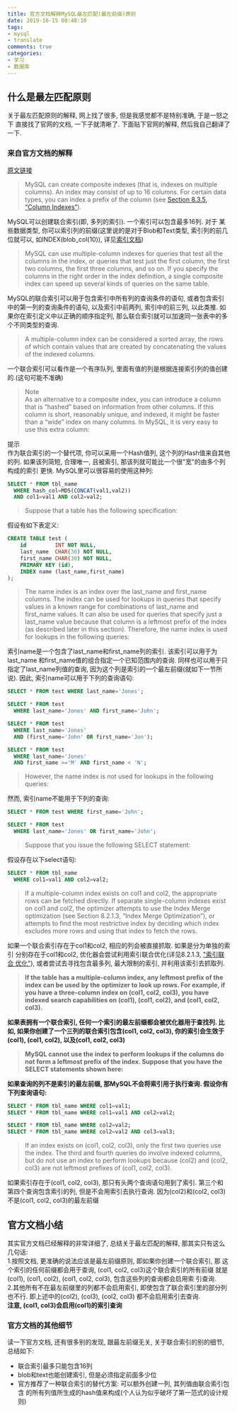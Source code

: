 ```yaml
---
title: 官方文档解释MySQL最左匹配(最左前缀)原则
date: 2019-10-15 08:48:10
tags: 
- mysql
- translate
comments: true
categories: 
- 学习
- 数据库
---
```


## 什么是最左匹配原则  
关于最左匹配原则的解释, 网上找了很多, 但是我感觉都不是特别准确, 于是一怒之下
直接找了官网的文档, 一下子就清晰了. 下面贴下官网的解释, 然后我自己翻译了一下.  

### 来自官方文档的解释  
[原文链接](https://dev.mysql.com/doc/refman/8.0/en/multiple-column-indexes.html)  
> MySQL can create composite indexes (that is, indexes on multiple columns). 
 An index may consist of up to 16 columns. For certain data types,
 you can index a prefix of the column (see 
 [Section 8.3.5, “Column Indexes”](https://dev.mysql.com/doc/refman/8.0/en/column-indexes.html)).  

MySQL可以创建联合索引(即, 多列的索引). 一个索引可以包含最多16列. 对于
某些数据类型, 你可以索引列的前缀(这里说的是对于Blob和Text类型, 索引列的前几位就可以, 
如INDEX(blob_col(10)), 详见[索引文档](https://dev.mysql.com/doc/refman/8.0/en/column-indexes.html))  

> MySQL can use multiple-column indexes for queries that test all the columns in the index, 
or queries that test just the first column, the first two columns, the first three columns, and so on. 
If you specify the columns in the right order in the index definition, 
a single composite index can speed up several kinds of queries on the same table.  

MySQL的联合索引可以用于包含索引中所有列的查询条件的语句, 或者包含索引中的第一列的查询条件的语句, 
以及索引中前两列, 索引中的前三列, 以此类推. 如果你在索引定义中以正确的顺序指定列, 
那么联合索引就可以加速同一张表中的多个不同类型的查询.  

> A multiple-column index can be considered a sorted array, the rows of 
which contain values that are created by concatenating the values of the indexed columns.  

一个联合索引可以看作是一个有序队列, 里面有值的列是根据连接索引列的值创建的.(这句可能不准确)  

> Note  
As an alternative to a composite index, you can introduce a column that 
is “hashed” based on information from other columns. If this column is 
short, reasonably unique, and indexed, it might be faster than a “wide” 
index on many columns. In MySQL, it is very easy to use this extra column:  

提示  
作为联合索引的一个替代项, 你可以采用一个Hash值列, 这个列的Hash值来自其他的列. 
如果该列简短, 合理唯一, 且被索引, 那该列就可能比一个很"宽"的由多个列构成的索引
更快. MySQL里可以很容易的使用这种列:
```sql
SELECT * FROM tbl_name
  WHERE hash_col=MD5(CONCAT(val1,val2))
  AND col1=val1 AND col2=val2;
```

> Suppose that a table has the following specification:

假设有如下表定义:
```sql
CREATE TABLE test (
    id         INT NOT NULL,
    last_name  CHAR(30) NOT NULL,
    first_name CHAR(30) NOT NULL,
    PRIMARY KEY (id),
    INDEX name (last_name,first_name)
);
```

> The name index is an index over the last_name and first_name columns. 
The index can be used for lookups in queries that specify values in a known 
range for combinations of last_name and first_name values. It can also be used 
for queries that specify just a last_name value because that column is a 
leftmost prefix of the index (as described later in this section). 
Therefore, the name index is used for lookups in the following queries:  

索引name是一个包含了last_name和first_name列的索引. 该索引可以用于为last_name
和first_name值的组合指定一个已知范围内的查询. 同样也可以用于只指定了last_name列值的查询, 
因为这个列是索引的一个最左前缀(就如下一节所说). 因此, 索引name可以用于下列的查询语句:  
```sql
SELECT * FROM test WHERE last_name='Jones';

SELECT * FROM test
  WHERE last_name='Jones' AND first_name='John';

SELECT * FROM test
  WHERE last_name='Jones'
  AND (first_name='John' OR first_name='Jon');

SELECT * FROM test
  WHERE last_name='Jones'
  AND first_name >='M' AND first_name < 'N';
```

> However, the name index is not used for lookups in the following queries:  

然而, 索引name不能用于下列的查询:  
```sql
SELECT * FROM test WHERE first_name='John';

SELECT * FROM test
  WHERE last_name='Jones' OR first_name='John';
```

> Suppose that you issue the following SELECT statement:  

假设存在以下select语句:  
```sql
SELECT * FROM tbl_name
  WHERE col1=val1 AND col2=val2;
```

> If a multiple-column index exists on col1 and col2, the appropriate 
rows can be fetched directly. If separate single-column indexes exist 
on col1 and col2, the optimizer attempts to use the Index Merge optimization 
(see Section 8.2.1.3, “Index Merge Optimization”), or attempts to find 
the most restrictive index by deciding which index excludes more rows 
and using that index to fetch the rows.  

如果一个联合索引存在于col1和col2, 相应的列会被直接抓取. 如果是分为单独的索引
分别存在于col1和col2, 优化器会尝试利用索引联合优化(详见8.2.1.3, ["索引联合
优化"](https://dev.mysql.com/doc/refman/8.0/en/index-merge-optimization.html)),
或者尝试去寻找包含最多列, 最大限制的索引, 并利用该索引去抓取列.  

> **If the table has a multiple-column index, any leftmost prefix of the 
index can be used by the optimizer to look up rows. For example, 
if you have a three-column index on (col1, col2, col3), you have indexed 
search capabilities on (col1), (col1, col2), and (col1, col2, col3).**  

**如果表拥有一个联合索引, 任何一个索引的最左前缀都会被优化器用于查找列. 比如, 
如果你创建了一个三列的联合索引包含(col1, col2, col3), 你的索引会生效于(col1),
(col1, col2), 以及(col1, col2, col3)**  

> **MySQL cannot use the index to perform lookups if the columns do not 
form a leftmost prefix of the index. Suppose that you have the SELECT 
statements shown here:**  

**如果查询的列不是索引的最左前缀, 那MySQL不会将索引用于执行查询. 假设你有
下列查询语句:** 
```sql
SELECT * FROM tbl_name WHERE col1=val1;
SELECT * FROM tbl_name WHERE col1=val1 AND col2=val2;

SELECT * FROM tbl_name WHERE col2=val2;
SELECT * FROM tbl_name WHERE col2=val2 AND col3=val3;
```

> If an index exists on (col1, col2, col3), only the first two queries 
use the index. The third and fourth queries do involve indexed columns, 
but do not use an index to perform lookups because (col2) and (col2, col3) 
are not leftmost prefixes of (col1, col2, col3).  

如果索引存在于(col1, col2, col3), 那只有头两个查询语句用到了索引. 第三个和
第四个查询包含索引的列, 但是不会用索引去执行查询. 因为(col2)和(col2, col3)
不是(col1, col2, col3)的最左前缀  

## 官方文档小结  
其实官方文档已经解释的非常详细了, 总结关于最左匹配的解释, 那其实只有这么
几句话:  
1.按照文档, 更准确的说法应该是最左前缀原则, 即如果你创建一个联合索引, 那
这个索引的任何前缀都会用于查询, (col1, col2, col3)这个联合索引的所有前缀
就是(col1), (col1, col2), (col1, col2, col3), 包含这些列的查询都会启用索
引查询.   
2.其他所有不在最左前缀里的列都不会启用索引, 即使包含了联合索引里的部分列
也不行. 即上述中的(col2), (col3), (col2, col3) 都不会启用索引去查询.  
**注意, (col1, col3)会启用(col1)的索引查询**  

### 官方文档的其他细节  
读一下官方文档, 还有很多别的发现, 跟最左前缀无关, 关于联合索引的别的细节, 
总结如下:  
- 联合索引最多只能包含16列  
- blob和text也能创建索引, 但是必须指定前面多少位  
- 官方推荐了一种联合索引的替代方案: 可以额外创建一列, 其列值由联合索引包含
的所有列值所生成的hash值来构成(个人认为似乎破坏了第一范式的设计规则) 